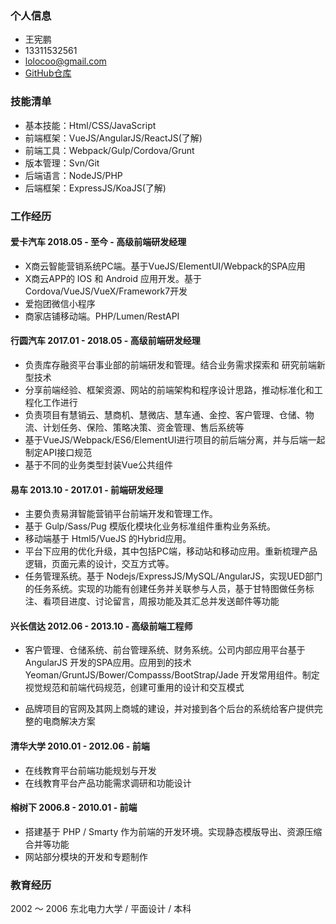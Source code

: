 ### 个人信息
- 王宪鹏
- 13311532561  
- lolocoo@gmail.com 
- [GitHub仓库](https://github.com/lolocoo)

### 技能清单
- 基本技能：Html/CSS/JavaScript
- 前端框架：VueJS/AngularJS/ReactJS(了解)
- 前端工具：Webpack/Gulp/Cordova/Grunt
- 版本管理：Svn/Git
- 后端语言：NodeJS/PHP
- 后端框架：ExpressJS/KoaJS(了解)
  
### 工作经历

#### 爱卡汽车  2018.05 - 至今  -  高级前端研发经理  
- X商云智能营销系统PC端。基于VueJS/ElementUI/Webpack的SPA应用
- X商云APP的 IOS 和 Android 应用开发。基于Cordova/VueJS/VueX/Framework7开发
- 爱抱团微信小程序
- 商家店铺移动端。PHP/Lumen/RestAPI

  
#### 行圆汽车  2017.01 - 2018.05  -  高级前端研发经理  
- 负责库存融资平台事业部的前端研发和管理。结合业务需求探索和  研究前端新型技术
- 分享前端经验、框架资源、网站的前端架构和程序设计思路，推动标准化和工程化工作进行
- 负责项目有慧销云、慧商机、慧微店、慧车通、金控、客户管理、仓储、物流、计划任务、保险、策略决策、资金管理、售后系统等
- 基于VueJS/Webpack/ES6/ElementUI进行项目的前后端分离，并与后端一起制定API接口规范
- 基于不同的业务类型封装Vue公共组件



#### 易车  2013.10 - 2017.01  -  前端研发经理  

- 主要负责易湃智能营销平台前端开发和管理工作。
- 基于 Gulp/Sass/Pug 模版化模块化业务标准组件重构业务系统。 
- 移动端基于 Html5/VueJS 的Hybrid应用。
- 平台下应用的优化升级，其中包括PC端，移动站和移动应用。重新梳理产品逻辑，页面元素的设计，交互方式等。
- 任务管理系统。基于 Nodejs/ExpressJS/MySQL/AngularJS，实现UED部门的任务系统。实现的功能有创建任务并关联参与人员，基于甘特图做任务标注、看项目进度、讨论留言，周报功能及其汇总并发送邮件等功能



#### 兴长信达 2012.06 - 2013.10  -  高级前端工程师

- 客户管理、仓储系统、前台管理系统、财务系统。公司内部应用平台基于 AngularJS 开发的SPA应用。应用到的技术 Yeoman/GruntJS/Bower/Compasss/BootStrap/Jade 开发常用组件。制定视觉规范和前端代码规范，创建可重用的设计和交互模式

- 品牌项目的官网及其网上商城的建设，并对接到各个后台的系统给客户提供完整的电商解决方案



#### 清华大学 2010.01 - 2012.06  -  前端  

- 在线教育平台前端功能规划与开发
- 在线教育平台产品功能需求调研和功能设计



#### 榕树下 2006.8 - 2010.01  -  前端  

- 搭建基于 PHP / Smarty 作为前端的开发环境。实现静态模版导出、资源压缩合并等功能
- 网站部分模块的开发和专题制作



### 教育经历

2002 ～ 2006 东北电力大学 / 平面设计 / 本科 